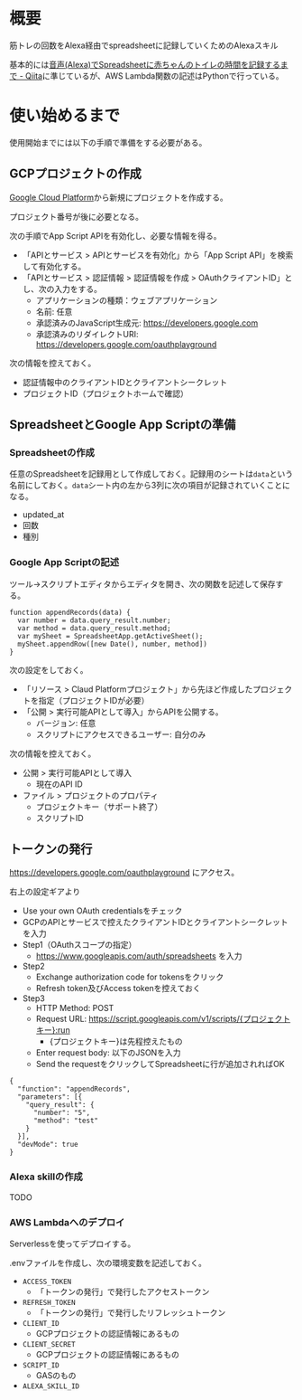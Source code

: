 # 概要

筋トレの回数をAlexa経由でspreadsheetに記録していくためのAlexaスキル

基本的には[音声(Alexa)でSpreadsheetに赤ちゃんのトイレの時間を記録するまで - Qiita](https://qiita.com/waterada/items/ce430180c314ed73a9db)に準じているが、AWS Lambda関数の記述はPythonで行っている。

# 使い始めるまで

使用開始までには以下の手順で準備をする必要がある。

## GCPプロジェクトの作成

[Google Cloud Platform](https://console.cloud.google.com/)から新規にプロジェクトを作成する。

プロジェクト番号が後に必要となる。

次の手順でApp Script APIを有効化し、必要な情報を得る。

- 「APIとサービス > APIとサービスを有効化」から「App Script API」を検索して有効化する。
- 「APIとサービス > 認証情報 > 認証情報を作成 > OAuthクライアントID」とし、次の入力をする。
    - アプリケーションの種類：ウェブアプリケーション
    - 名前: 任意
    - 承認済みのJavaScript生成元: https://developers.google.com
    - 承認済みのリダイレクトURI: https://developers.google.com/oauthplayground


次の情報を控えておく。

- 認証情報中のクライアントIDとクライアントシークレット
- プロジェクトID（プロジェクトホームで確認）

## SpreadsheetとGoogle App Scriptの準備

### Spreadsheetの作成

任意のSpreadsheetを記録用として作成しておく。記録用のシートは`data`という名前にしておく。`data`シート内の左から3列に次の項目が記録されていくことになる。

- updated_at
- 回数
- 種別

### Google App Scriptの記述

ツール→スクリプトエディタからエディタを開き、次の関数を記述して保存する。

```
function appendRecords(data) {
  var number = data.query_result.number;
  var method = data.query_result.method;
  var mySheet = SpreadsheetApp.getActiveSheet();
  mySheet.appendRow([new Date(), number, method])
}
```

次の設定をしておく。

- 「リソース > Claud Platformプロジェクト」から先ほど作成したプロジェクトを指定（プロジェクトIDが必要）
- 「公開 > 実行可能APIとして導入」からAPIを公開する。
    - バージョン: 任意
    - スクリプトにアクセスできるユーザー: 自分のみ

次の情報を控えておく。

- 公開 > 実行可能APIとして導入
    - 現在のAPI ID
- ファイル > プロジェクトのプロパティ
    - プロジェクトキー（サポート終了）
    - スクリプトID

## トークンの発行

https://developers.google.com/oauthplayground にアクセス。

右上の設定ギアより

- Use your own OAuth credentialsをチェック
- GCPのAPIとサービスで控えたクライアントIDとクライアントシークレットを入力
- Step1（OAuthスコープの指定）
    - https://www.googleapis.com/auth/spreadsheets を入力
- Step2
    - Exchange authorization code for tokensをクリック
    - Refresh token及びAccess tokenを控えておく
- Step3
    - HTTP Method: POST
    - Request URL: https://script.googleapis.com/v1/scripts/{プロジェクトキー}:run
        - {プロジェクトキー}は先程控えたもの
    - Enter request body: 以下のJSONを入力
    - Send the requestをクリックしてSpreadsheetに行が追加されればOK

```
{
  "function": "appendRecords",
  "parameters": [{
    "query_result": {
      "number": "5",
      "method": "test"
    }
  }],
  "devMode": true
}
```

### Alexa skillの作成

TODO

### AWS Lambdaへのデプロイ

Serverlessを使ってデプロイする。

.envファイルを作成し、次の環境変数を記述しておく。

- `ACCESS_TOKEN`
    - 「トークンの発行」で発行したアクセストークン
- `REFRESH_TOKEN`
    - 「トークンの発行」で発行したリフレッシュトークン
- `CLIENT_ID`
    - GCPプロジェクトの認証情報にあるもの
- `CLIENT_SECRET`
    - GCPプロジェクトの認証情報にあるもの
- `SCRIPT_ID`
    - GASのもの
- `ALEXA_SKILL_ID`